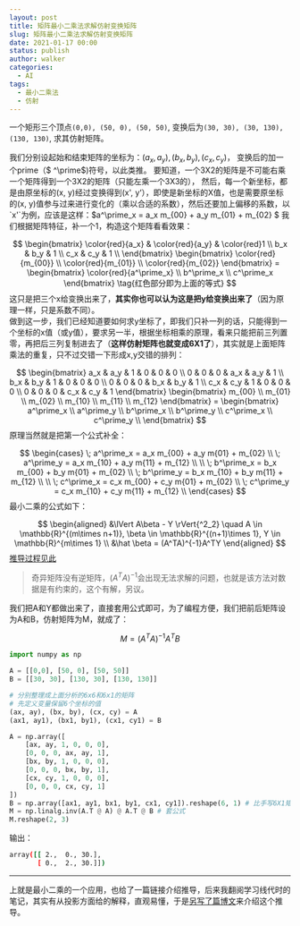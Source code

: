 ```yaml
---
layout: post
title: 矩阵最小二乘法求解仿射变换矩阵
slug: 矩阵最小二乘法求解仿射变换矩阵
date: 2021-01-17 00:00
status: publish
author: walker
categories: 
  - AI
tags:
  - 最小二乘法
  - 仿射
---
```


一个矩形三个顶点`(0,0), (50, 0), (50, 50)`, 变换后为`(30, 30), (30, 130), (130, 130)`, 求其仿射矩阵。

我们分别设起始和结束矩阵的坐标为：$(a_x, a_y), (b_x, b_y), (c_x, c_y)$， 变换后的加一个prime（$ ^\prime$)符号，以此类推。  
要知道，一个3X2的矩阵是不可能右乘一个矩阵得到一个3X2的矩阵（只能左乘一个3X3的），  
然后，每一个新坐标，都是由原坐标的(x, y)经过变换得到(x', y‘），即使是新坐标的X值，也是需要原坐标的(x, y)值参与过来进行变化的（乘以合适的系数），然后还要加上偏移的系数，以`x'`为例，应该是这样：$a^\prime_x = a_x m_{00} + a_y m_{01} + m_{02} $
我们根据矩阵特征，补一个1，构造这个矩阵看看效果：

$$
\begin{bmatrix}
\color{red}{a_x} & \color{red}{a_y} & \color{red}1 \\
b_x & b_y & 1 \\
c_x & c_y & 1 \\
\end{bmatrix}
\begin{bmatrix}
\color{red}{m_{00}} \\ \color{red}{m_{01}} \\ \color{red}{m_{02}}
\end{bmatrix} = 
\begin{bmatrix}
\color{red}{a^\prime_x} \\ b^\prime_x \\ c^\prime_x
\end{bmatrix} \tag{红色部分即为上面的等式}
$$
这只是把三个x给变换出来了，**其实你也可以认为这是把y给变换出来了**（因为原理一样，只是系数不同）。  
做到这一步，我们已经知道要如何求y坐标了，即我们只补一列的话，只能得到一个坐标的x值（或y值），要求另一半，根据坐标相乘的原理，看来只能把前三列置零，再把后三列复制进去了（__这样仿射矩阵也就变成6X1了__），其实就是上面矩阵乘法的重复，只不过交错一下形成x,y交错的排列：

$$
\begin{bmatrix}
a_x & a_y & 1 & 0 & 0 & 0 \\
0 & 0 & 0 & a_x & a_y & 1 \\
b_x & b_y & 1 & 0 & 0 & 0 \\
0 & 0 & 0 & b_x & b_y & 1 \\
c_x & c_y & 1 & 0 & 0 & 0 \\
0 & 0 & 0 & c_x & c_y & 1 
\end{bmatrix}
\begin{bmatrix}
m_{00} \\ m_{01} \\ m_{02} \\ m_{10} \\ m_{11} \\ m_{12}
\end{bmatrix} = 
\begin{bmatrix}
a^\prime_x \\ a^\prime_y \\ b^\prime_x \\ b^\prime_y \\ c^\prime_x \\ c^\prime_y \\
\end{bmatrix}
$$
原理当然就是把第一个公式补全：

$$
\begin{cases}
    \; a^\prime_x = a_x m_{00} + a_y m{01} + m_{02} \\
    \; a^\prime_y = a_x m_{10} + a_y m{11} + m_{12} \\
    \\
    \; b^\prime_x = b_x m_{00} + b_y m{01} + m_{02} \\
    \; b^\prime_y = b_x m_{10} + b_y m{11} + m_{12} \\
    \\
    \; c^\prime_x = c_x m_{00} + c_y m{01} + m_{02} \\
    \; c^\prime_y = c_x m_{10} + c_y m{11} + m_{12} \\
\end{cases}
$$
最小二乘的公式如下：

$$
\begin{aligned}
&\lVert A\beta - Y \rVert{^2_2} \quad A \in \mathbb{R}^{(m\times n+1)}, \beta \in \mathbb{R}^{(n+1)\times 1}, Y \in \mathbb{R}^{m\times 1} \\
&\hat \beta = (A^TA)^{-1}A^TY
\end{aligned}
$$
[推导过程见此](https://iewaij.github.io/introDataScience/OLS.html)
>奇异矩阵没有逆矩阵，$(A^TA)^{-1}$会出现无法求解的问题，也就是该方法对数据是有约束的，这个有解，另议。

我们把A和Y都做出来了，直接套用公式即可，为了编程方便，我们把前后矩阵设为A和B，仿射矩阵为M，就成了：

$$
M = (A^TA)^{-1}A^TB
$$

```python
import numpy as np

A = [[0,0], [50, 0], [50, 50]]
B = [[30, 30], [130, 30], [130, 130]]

# 分别整理成上面分析的6x6和6x1的矩阵
# 先定义变量保留6个坐标的值
(ax, ay), (bx, by), (cx, cy) = A
(ax1, ay1), (bx1, by1), (cx1, cy1) = B

A = np.array([
    [ax, ay, 1, 0, 0, 0],
    [0, 0, 0, ax, ay, 1],
    [bx, by, 1, 0, 0, 0],
    [0, 0, 0, bx, by, 1],
    [cx, cy, 1, 0, 0, 0],
    [0, 0, 0, cx, cy, 1]
])
B = np.array([ax1, ay1, bx1, by1, cx1, cy1]).reshape(6, 1) # 比手写6X1矩阵要省事
M = np.linalg.inv(A.T @ A) @ A.T @ B # 套公式
M.reshape(2, 3)
```
输出：
```bash
array([[ 2.,  0., 30.],
       [ 0.,  2., 30.]])
```
-----
上就是最小二乘的一个应用，也给了一篇链接介绍推导，后来我翻阅学习线代时的笔记，其实有从投影方面给的解释，直观易懂，于是[另写了篇博文](https://www.jianshu.com/p/39db42a6dd5a)来介绍这个推导。
